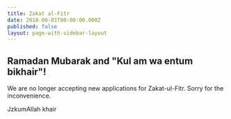 ```yaml
---
title: Zakat al-Fitr
date: 2018-06-01T00:00:00.000Z
published: false
layout: page-with-sidebar-layout
---
```

## Ramadan Mubarak and "Kul am wa entum bikhair"!

We are no longer accepting new applications for Zakat-ul-Fitr. Sorry for the inconvenience.

JzkumAllah khair
